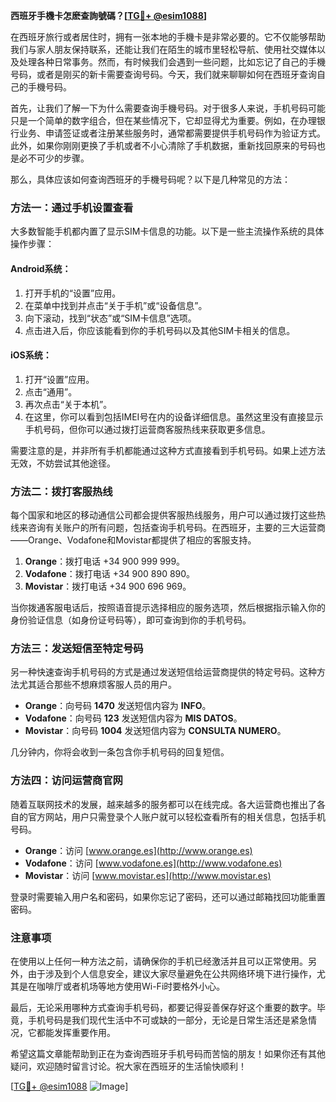 **西班牙手機卡怎麽查詢號碼？[[TG💪+ @esim1088](https://t.me/s/esim1088)]**

在西班牙旅行或者居住时，拥有一张本地的手機卡是非常必要的。它不仅能够帮助我们与家人朋友保持联系，还能让我们在陌生的城市里轻松导航、使用社交媒体以及处理各种日常事务。然而，有时候我们会遇到一些问题，比如忘记了自己的手機号码，或者是刚买的新卡需要查询号码。今天，我们就来聊聊如何在西班牙查询自己的手機号码。

首先，让我们了解一下为什么需要查询手機号码。对于很多人来说，手机号码可能只是一个简单的数字组合，但在某些情况下，它却显得尤为重要。例如，在办理银行业务、申请签证或者注册某些服务时，通常都需要提供手机号码作为验证方式。此外，如果你刚刚更换了手机或者不小心清除了手机数据，重新找回原来的号码也是必不可少的步骤。

那么，具体应该如何查询西班牙的手機号码呢？以下是几种常见的方法：

### 方法一：通过手机设置查看

大多数智能手机都内置了显示SIM卡信息的功能。以下是一些主流操作系统的具体操作步骤：

#### Android系统：
1. 打开手机的“设置”应用。
2. 在菜单中找到并点击“关于手机”或“设备信息”。
3. 向下滚动，找到“状态”或“SIM卡信息”选项。
4. 点击进入后，你应该能看到你的手机号码以及其他SIM卡相关的信息。

#### iOS系统：
1. 打开“设置”应用。
2. 点击“通用”。
3. 再次点击“关于本机”。
4. 在这里，你可以看到包括IMEI号在内的设备详细信息。虽然这里没有直接显示手机号码，但你可以通过拨打运营商客服热线来获取更多信息。

需要注意的是，并非所有手机都能通过这种方式直接看到手机号码。如果上述方法无效，不妨尝试其他途径。

### 方法二：拨打客服热线

每个国家和地区的移动通信公司都会提供客服热线服务，用户可以通过拨打这些热线来咨询有关账户的所有问题，包括查询手机号码。在西班牙，主要的三大运营商——Orange、Vodafone和Movistar都提供了相应的客服支持。

1. **Orange**：拨打电话 +34 900 999 999。
2. **Vodafone**：拨打电话 +34 900 890 890。
3. **Movistar**：拨打电话 +34 900 696 969。

当你拨通客服电话后，按照语音提示选择相应的服务选项，然后根据指示输入你的身份验证信息（如身份证号码等），即可查询到你的手机号码。

### 方法三：发送短信至特定号码

另一种快速查询手机号码的方式是通过发送短信给运营商提供的特定号码。这种方法尤其适合那些不想麻烦客服人员的用户。

- **Orange**：向号码 **1470** 发送短信内容为 **INFO**。
- **Vodafone**：向号码 **123** 发送短信内容为 **MIS DATOS**。
- **Movistar**：向号码 **1004** 发送短信内容为 **CONSULTA NUMERO**。

几分钟内，你将会收到一条包含你手机号码的回复短信。

### 方法四：访问运营商官网

随着互联网技术的发展，越来越多的服务都可以在线完成。各大运营商也推出了各自的官方网站，用户只需登录个人账户就可以轻松查看所有的相关信息，包括手机号码。

- **Orange**：访问 [www.orange.es](http://www.orange.es)
- **Vodafone**：访问 [www.vodafone.es](http://www.vodafone.es)
- **Movistar**：访问 [www.movistar.es](http://www.movistar.es)

登录时需要输入用户名和密码，如果你忘记了密码，还可以通过邮箱找回功能重置密码。

### 注意事项

在使用以上任何一种方法之前，请确保你的手机已经激活并且可以正常使用。另外，由于涉及到个人信息安全，建议大家尽量避免在公共网络环境下进行操作，尤其是在咖啡厅或者机场等地方使用Wi-Fi时要格外小心。

最后，无论采用哪种方式查询手机号码，都要记得妥善保存好这个重要的数字。毕竟，手机号码是我们现代生活中不可或缺的一部分，无论是日常生活还是紧急情况，它都能发挥重要作用。

希望这篇文章能帮助到正在为查询西班牙手机号码而苦恼的朋友！如果你还有其他疑问，欢迎随时留言讨论。祝大家在西班牙的生活愉快顺利！

[[TG💪+ @esim1088](https://t.me/s/esim1088) ![Image](https://i.postimg.cc/4NQfJmqS/Snipaste-2025-05-13-00-14-12.png)]